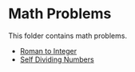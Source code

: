 # Math Problems

This folder contains math problems.

* [Roman to Integer](RomanToInt)  
* [Self Dividing Numbers](SelfDividing)  